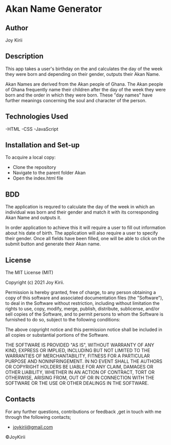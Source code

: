 # Akan Name Generator

## Author

Joy Kirii

## Description

This app takes a user's birthday on the and calculates the day of the week they were born and depending on their gender, outputs their Akan Name.

Akan Names are derived from the Akan people of Ghana. The Akan people of Ghana frequently name their children after the day of the week they were born and the order in which they were born. These "day names" have further meanings concerning the soul and character of the person.

## Technologies Used

-HTML
-CSS
-JavaScript

## Installation and Set-up

To acquire a local copy:

- Clone the repository
- Navigate to the parent folder Akan
- Open the index.html file

## BDD

The application is requred to calculate the day of the week in which an individual was born and their gender and match it with its corresponding Akan Name and outputs it.

In order application to achieve this it will require a user to fill out information about his date of birth. The application will also require a user to specify their gender. Once all fields have been filled, one will be able to click on the submit button and generate their Akan name.

## License

The MIT License (MIT)

Copyright (c) 2021 Joy Kirii.

Permission is hereby granted, free of charge, to any person obtaining a copy of this software and associated documentation files (the "Software"), to deal in the Software without restriction, including without limitation the rights to use, copy, modify, merge, publish, distribute, sublicense, and/or sell copies of the Software, and to permit persons to whom the Software is furnished to do so, subject to the following conditions:

The above copyright notice and this permission notice shall be included in all copies or substantial portions of the Software.

THE SOFTWARE IS PROVIDED "AS IS", WITHOUT WARRANTY OF ANY KIND, EXPRESS OR IMPLIED, INCLUDING BUT NOT LIMITED TO THE WARRANTIES OF MERCHANTABILITY, FITNESS FOR A PARTICULAR PURPOSE AND NONINFRINGEMENT. IN NO EVENT SHALL THE AUTHORS OR COPYRIGHT HOLDERS BE LIABLE FOR ANY CLAIM, DAMAGES OR OTHER LIABILITY, WHETHER IN AN ACTION OF CONTRACT, TORT OR OTHERWISE, ARISING FROM, OUT OF OR IN CONNECTION WITH THE SOFTWARE OR THE USE OR OTHER DEALINGS IN THE SOFTWARE.

## Contacts

For any further questions, contributions or feedback ,get in touch with me through the following contacts;

- joykirii@gmail.com

&copy;JoyKirii
